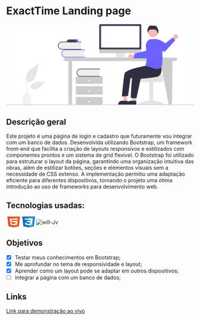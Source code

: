 # ExactTime Landing page
![Fundo banner](img/hello.svg)
## Descrição geral
Este projeto é uma página de login e cadastro que futuramente vou integrar com um banco de dados. Desenvolvida utilizando Bootstrap, um framework front-end que facilita a criação de layouts responsivos e estilizados com componentes prontos e um sistema de grid flexível. O Bootstrap foi utilizado para estruturar o layout da página, garantindo uma organização intuitiva das obras, além de estilizar botões, seções e elementos visuais sem a necessidade de CSS extenso. A implementação permitiu uma adaptação eficiente para diferentes dispositivos, tornando o projeto uma ótima introdução ao uso de frameworks para desenvolvimento web.

## Tecnologias usadas:

<img display="inline" align="center" alt="will-HTML" height="30" width="40" src="https://raw.githubusercontent.com/devicons/devicon/master/icons/html5/html5-original.svg"><img display="inline" align="center" alt="will-CSS" height="30" width="40" src="https://raw.githubusercontent.com/devicons/devicon/master/icons/css3/css3-original.svg"><img  display="inline" align="center" alt="will-Jv" height="30" width="40" src="https://cdn.jsdelivr.net/gh/devicons/devicon@latest/icons/bootstrap/bootstrap-original.svg"/>

## Objetivos

- [x] Testar meus conhecimentos em Bootstrap;
- [x] Me aprofundar no tema de responsividade e layout;
- [x] Aprender como um layout pode se adaptar em outros dispositivos;
- [ ] Integrar a página com um banco de dados;

## Links

[Link para demonstração ao vivo](https://willruty.github.io/Login-Page/)

